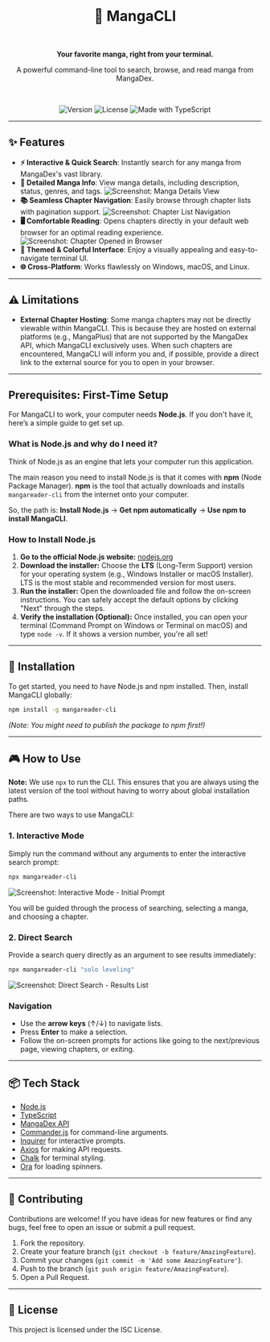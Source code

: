 <div align="center">
  <br />
  <h1>📖 MangaCLI</h1>
  <br />
  <p><strong>Your favorite manga, right from your terminal.</strong></p>
  <p>A powerful command-line tool to search, browse, and read manga from MangaDex.</p>
  <br />
  <p>
    <img src="https://img.shields.io/badge/version-1.0.0-blue.svg" alt="Version">
    <img src="https://img.shields.io/badge/license-ISC-green.svg" alt="License">
    <img src="https://img.shields.io/badge/made%20with-TypeScript-blue.svg" alt="Made with TypeScript">
  </p>
</div>

---

## ✨ Features

- **⚡️ Interactive & Quick Search**: Instantly search for any manga from MangaDex's vast library.
- **📖 Detailed Manga Info**: View manga details, including description, status, genres, and tags.
  ![Screenshot: Manga Details View](assets/screenshots/manga_details_view.png)
- **📚 Seamless Chapter Navigation**: Easily browse through chapter lists with pagination support.
  ![Screenshot: Chapter List Navigation](assets/screenshots/chapter_list_navigation.png)
- **🖥️ Comfortable Reading**: Opens chapters directly in your default web browser for an optimal reading experience.
  ![Screenshot: Chapter Opened in Browser](assets/screenshots/chapter_in_browser.png)
- **🎨 Themed & Colorful Interface**: Enjoy a visually appealing and easy-to-navigate terminal UI.
- **🌐 Cross-Platform**: Works flawlessly on Windows, macOS, and Linux.

---

## ⚠️ Limitations

- **External Chapter Hosting**: Some manga chapters may not be directly viewable within MangaCLI. This is because they are hosted on external platforms (e.g., MangaPlus) that are not supported by the MangaDex API, which MangaCLI exclusively uses. When such chapters are encountered, MangaCLI will inform you and, if possible, provide a direct link to the external source for you to open in your browser.

---

## Prerequisites: First-Time Setup

For MangaCLI to work, your computer needs **Node.js**. If you don't have it, here’s a simple guide to get set up.

### What is Node.js and why do I need it?
Think of Node.js as an engine that lets your computer run this application.

The main reason you need to install Node.js is that it comes with **npm** (Node Package Manager). **npm** is the tool that actually downloads and installs `mangareader-cli` from the internet onto your computer.

So, the path is: **Install Node.js** → **Get npm automatically** → **Use npm to install MangaCLI**.

### How to Install Node.js
1.  **Go to the official Node.js website:** [nodejs.org](https://nodejs.org/en/download/)
2.  **Download the installer:** Choose the **LTS** (Long-Term Support) version for your operating system (e.g., Windows Installer or macOS Installer). LTS is the most stable and recommended version for most users.
3.  **Run the installer:** Open the downloaded file and follow the on-screen instructions. You can safely accept the default options by clicking "Next" through the steps.
4.  **Verify the installation (Optional):** Once installed, you can open your terminal (Command Prompt on Windows or Terminal on macOS) and type `node -v`. If it shows a version number, you're all set!

---

## 🚀 Installation

To get started, you need to have Node.js and npm installed. Then, install MangaCLI globally:

```bash
npm install -g mangareader-cli
```
*(Note: You might need to publish the package to npm first!)*

---

## 🎮 How to Use

**Note:** We use `npx` to run the CLI. This ensures that you are always using the latest version of the tool without having to worry about global installation paths.

There are two ways to use MangaCLI:

### 1. Interactive Mode

Simply run the command without any arguments to enter the interactive search prompt:

```bash
npx mangareader-cli
```

![Screenshot: Interactive Mode - Initial Prompt](assets/screenshots/interactive_mode_initial_prompt.png)

You will be guided through the process of searching, selecting a manga, and choosing a chapter.

### 2. Direct Search

Provide a search query directly as an argument to see results immediately:

```bash
npx mangareader-cli "solo leveling"
```

![Screenshot: Direct Search - Results List](assets/screenshots/direct_search_results_list.png)

### Navigation
- Use the **arrow keys** (↑/↓) to navigate lists.
- Press **Enter** to make a selection.
- Follow the on-screen prompts for actions like going to the next/previous page, viewing chapters, or exiting.

---

## 📦 Tech Stack

- [Node.js](https://nodejs.org/)
- [TypeScript](https://www.typescriptlang.org/)
- [MangaDex API](https://api.mangadex.org/docs/)
- [Commander.js](https://github.com/tj/commander.js/) for command-line arguments.
- [Inquirer](https://github.com/SBoudrias/Inquirer.js/) for interactive prompts.
- [Axios](https://axios-http.com/) for making API requests.
- [Chalk](https://github.com/chalk/chalk) for terminal styling.
- [Ora](https://github.com/sindresorhus/ora) for loading spinners.

---

## 🤝 Contributing

Contributions are welcome! If you have ideas for new features or find any bugs, feel free to open an issue or submit a pull request.

1. Fork the repository.
2. Create your feature branch (`git checkout -b feature/AmazingFeature`).
3. Commit your changes (`git commit -m 'Add some AmazingFeature'`).
4. Push to the branch (`git push origin feature/AmazingFeature`).
5. Open a Pull Request.

---

## 📄 License

This project is licensed under the ISC License.